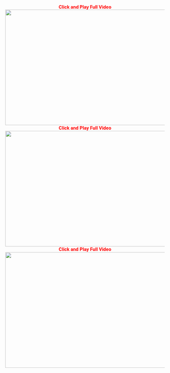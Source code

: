 
<div style="text-align: center;">
<span style="color: red;"><strong>Click and Play Full Video</strong></span></div>
<div style="text-align: center;">
<span style="color: red;"><strong><a href="https://drawingcourses.info/hotel-receptionist-course/" title="Click Play Full Video"><img alt="" height="365" src="https://i.imgur.com/Vmkz7hn.jpg" width="650" /></a></strong></span></div>
<div style="text-align: center;">
<span style="color: red;"><strong style="background-color: white; font-family: Roboto, sans-serif; font-size: 15px;">Click and Play Full Video</strong></span></div>
<div style="text-align: center;">
<span style="color: red;"><strong><a href="https://drawingcourses.info/hotel-receptionist-course/" title="Click And Play Full Video"><img alt="" height="365" src="https://i.imgur.com/fuHqhrv.jpg" width="650" /></a></strong></span></div>
<div style="text-align: center;">
<span style="color: red;"><strong style="background-color: white; font-family: Roboto, sans-serif; font-size: 15px;">Click and Play Full Video</strong></span></div>
<div style="text-align: center;">
<a href="https://drawingcourses.info/hotel-receptionist-course/" title="Click And Play Full Video"><span style="color: red;"><strong><img alt="" height="365" src="https://i.imgur.com/6Xd8Ccl.jpg
" width="650" /></strong></span></a></div>
